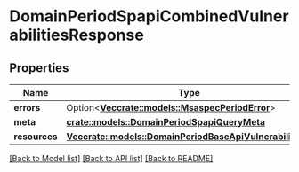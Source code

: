 # DomainPeriodSpapiCombinedVulnerabilitiesResponse

## Properties

Name | Type | Description | Notes
------------ | ------------- | ------------- | -------------
**errors** | Option<[**Vec<crate::models::MsaspecPeriodError>**](msaspec.Error.md)> |  | [optional]
**meta** | [**crate::models::DomainPeriodSpapiQueryMeta**](domain.SPAPIQueryMeta.md) |  |
**resources** | [**Vec<crate::models::DomainPeriodBaseApiVulnerabilityV2>**](domain.BaseAPIVulnerabilityV2.md) |  |

[[Back to Model list]](./README.md#documentation-for-models) [[Back to API list]](./README.md#documentation-for-api-endpoints) [[Back to README]](../README.md)
